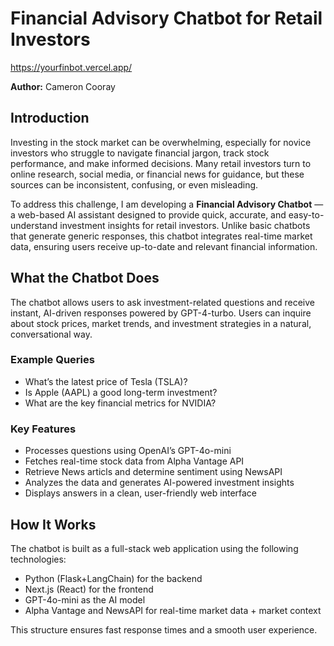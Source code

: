 # Financial Advisory Chatbot for Retail Investors

https://yourfinbot.vercel.app/

**Author:** Cameron Cooray

## Introduction

Investing in the stock market can be overwhelming, especially for novice investors who struggle to navigate financial jargon, track stock performance, and make informed decisions. Many retail investors turn to online research, social media, or financial news for guidance, but these sources can be inconsistent, confusing, or even misleading.

To address this challenge, I am developing a **Financial Advisory Chatbot** — a web-based AI assistant designed to provide quick, accurate, and easy-to-understand investment insights for retail investors. Unlike basic chatbots that generate generic responses, this chatbot integrates real-time market data, ensuring users receive up-to-date and relevant financial information.

## What the Chatbot Does

The chatbot allows users to ask investment-related questions and receive instant, AI-driven responses powered by GPT-4-turbo. Users can inquire about stock prices, market trends, and investment strategies in a natural, conversational way.

### Example Queries

- What’s the latest price of Tesla (TSLA)?
- Is Apple (AAPL) a good long-term investment?
- What are the key financial metrics for NVIDIA?

### Key Features

- Processes questions using OpenAI’s GPT-4o-mini
- Fetches real-time stock data from Alpha Vantage API
- Retrieve News articls and determine sentiment using NewsAPI
- Analyzes the data and generates AI-powered investment insights
- Displays answers in a clean, user-friendly web interface

## How It Works

The chatbot is built as a full-stack web application using the following technologies:

- Python (Flask+LangChain) for the backend
- Next.js (React) for the frontend
- GPT-4o-mini as the AI model
- Alpha Vantage and NewsAPI for real-time market data + market context

This structure ensures fast response times and a smooth user experience.
